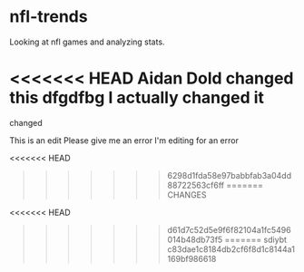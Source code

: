 # nfl-trends
Looking at nfl games and analyzing stats.

<<<<<<< HEAD
Aidan Dold changed this 
dfgdfbg
I actually changed it
=======


changed

This is an edit
Please give me an error
I'm editing for an error

<<<<<<< HEAD
>>>>>>> 6298d1fda58e97babbfab3a04dd88722563cf6ff
=======
CHANGES


<<<<<<< HEAD
>>>>>>> d61d7c52d5e9f6f82104a1fc5496014b48db73f5
=======
sdiybt
>>>>>>> c83dae1c8184db2cf6f8d1c8144a1169bf986618
